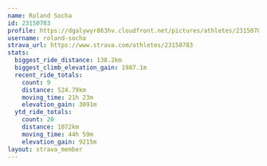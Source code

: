 ```yaml
---
name: Roland Socha
id: 23150783
profile: https://dgalywyr863hv.cloudfront.net/pictures/athletes/23150783/14745672/4/large.jpg
username: roland-socha
strava_url: https://www.strava.com/athletes/23150783
stats:
  biggest_ride_distance: 138.2km
  biggest_climb_elevation_gain: 1987.1m
  recent_ride_totals:
    count: 9
    distance: 524.79km
    moving_time: 21h 23m
    elevation_gain: 3091m
  ytd_ride_totals:
    count: 20
    distance: 1072km
    moving_time: 44h 59m
    elevation_gain: 9215m
layout: strava_member
--- 
```

